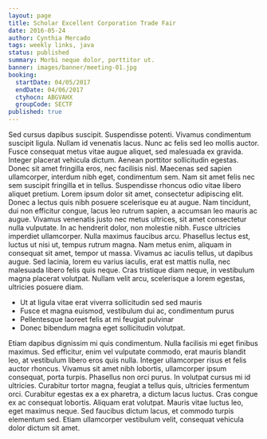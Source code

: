 ```yaml
---
layout: page
title: Scholar Excellent Corporation Trade Fair
date: 2016-05-24
author: Cynthia Mercado
tags: weekly links, java
status: published
summary: Morbi neque dolor, porttitor ut.
banner: images/banner/meeting-01.jpg
booking:
  startDate: 04/05/2017
  endDate: 04/06/2017
  ctyhocn: ABGVAHX
  groupCode: SECTF
published: true
---
```

Sed cursus dapibus suscipit. Suspendisse potenti. Vivamus condimentum suscipit ligula. Nullam id venenatis lacus. Nunc ac felis sed leo mollis auctor. Fusce consequat metus vitae augue aliquet, sed malesuada ex gravida. Integer placerat vehicula dictum. Aenean porttitor sollicitudin egestas. Donec sit amet fringilla eros, nec facilisis nisl. Maecenas sed sapien ullamcorper, interdum nibh eget, condimentum sem. Nam sit amet felis nec sem suscipit fringilla et in tellus. Suspendisse rhoncus odio vitae libero aliquet pretium.
Lorem ipsum dolor sit amet, consectetur adipiscing elit. Donec a lectus quis nibh posuere scelerisque eu at augue. Nam tincidunt, dui non efficitur congue, lacus leo rutrum sapien, a accumsan leo mauris ac augue. Vivamus venenatis justo nec metus ultrices, sit amet consectetur nulla vulputate. In ac hendrerit dolor, non molestie nibh. Fusce ultricies imperdiet ullamcorper. Nulla maximus faucibus arcu. Phasellus lectus est, luctus ut nisi ut, tempus rutrum magna. Nam metus enim, aliquam in consequat sit amet, tempor ut massa. Vivamus ac iaculis tellus, ut dapibus augue. Sed lacinia, lorem eu varius iaculis, erat est mattis nulla, nec malesuada libero felis quis neque. Cras tristique diam neque, in vestibulum magna placerat volutpat. Nullam velit arcu, scelerisque a lorem egestas, ultricies posuere diam.

* Ut at ligula vitae erat viverra sollicitudin sed sed mauris
* Fusce et magna euismod, vestibulum dui ac, condimentum purus
* Pellentesque laoreet felis at mi feugiat pulvinar
* Donec bibendum magna eget sollicitudin volutpat.

Etiam dapibus dignissim mi quis condimentum. Nulla facilisis mi eget finibus maximus. Sed efficitur, enim vel vulputate commodo, erat mauris blandit leo, at vestibulum libero eros quis nulla. Integer ullamcorper risus et felis auctor rhoncus. Vivamus sit amet nibh lobortis, ullamcorper ipsum consequat, porta turpis. Phasellus non orci purus. In volutpat cursus mi id ultricies. Curabitur tortor magna, feugiat a tellus quis, ultricies fermentum orci. Curabitur egestas ex a ex pharetra, a dictum lacus luctus. Cras congue ex ac consequat lobortis. Aliquam erat volutpat. Mauris vitae luctus leo, eget maximus neque. Sed faucibus dictum lacus, et commodo turpis elementum sed. Etiam ullamcorper vestibulum velit, consequat vehicula dolor dictum sit amet.
